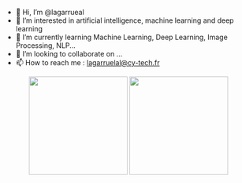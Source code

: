 - 👋 Hi, I’m @lagarrueal
- 👀 I’m interested in artificial intelligence, machine learning and deep learning
- 🌱 I’m currently learning Machine Learning, Deep Learning, Image Processing, NLP...
- 💞️ I’m looking to collaborate on ...
- 📫 How to reach me : lagarruelal@cy-tech.fr

<p align= "center">
  <img height= "200" src="https://github-readme-stats.vercel.app/api?username=lagarrueal&theme=gotham&show_icons=true&hide_rank=true&count_private=true" />
  <img height= "200" src="https://github-readme-stats.vercel.app/api/top-langs/?username=lagarrueal&theme=gotham&layout=compact&langs_count=10&count_private=true" />
</p>
